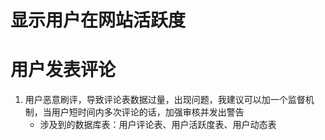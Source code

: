 # 显示用户在网站活跃度

# 用户发表评论
1. 用户恶意刷评，导致评论表数据过量，出现问题，我建议可以加一个监督机制，当用户短时间内多次评论的话，加强审核并发出警告
   - 涉及到的数据库表：用户评论表、用户活跃度表、用户动态表
